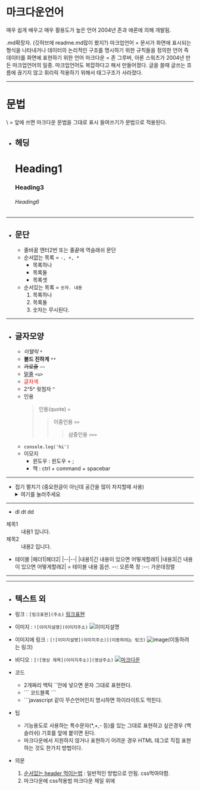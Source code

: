 # 마크다운언어
매우 쉽게 배우고 매우 활용도가 높은 언어
2004년 존과 애론에 의해 개발됨.

.md확장자.  (깃허브에 readme.md많이 봤지?)
마크업언어 = 문서가 화면에 표시되는 형식을 나타내거나 데이터의 논리적인 구조를 명시하기 위한 규칙들을 정의한 언어
즉 데이터를 화면에 표현하기 위한 언어
마크다운 = 존 그루버, 아론 스워츠가 2004년 만든 마크업언어의 일종.
        마크업언어도 복잡하다고 해서 만들어졌다. 글을 쓸때 글쓰는 흐름에 끊기지 않고 휘리릭 적용하기 위해서 태그구조가 사라졌다.

---
# 문법
\ = 앞에 쓰면 마크다운 문법을 그대로 표시
들여쓰기가 문법으로 적용된다.

- ## 헤딩
    #  Heading1
    ### Heading3
    ###### Heading6
---
- ## 문단
    - 줄바꿈
      엔터2번 또는 줄끝에 역슬래쉬 문단
    - 순서없는 목록 = `-, +, *`
        - 목록하나
        - 목록둘
        - 목록셋
    - 순서있는 목록 = `숫자. 내용`
        1. 목록하나
        1. 목록둘
        1. 숫자는 무시된다.
---

- ## 글자모양
    - *이탤릭*           `*`
    - **볼드 진하게**    `**`
    - ~~가로줄~~         `~~`
    - <u>밑줄</u>        `<u>`
    - <span style="color:red">글자색</span>
    - 2^5^ 윗첨자        `^`
    - 인용
        >  인용(quote)    `>`
        >> 이중인용       `>>`
        >>> 삼중인용      `>>>`
    - `console.log('hi')`   
    - 이모지
        - 윈도우 : 윈도우 + ;
        - 맥 : ctrl + command + spacebar


---
- 접기 펼치기 (중요한글이 아닌데 공간을 많이 차지할때 사용)
    <details>
    <summary>여기를 눌러주세요</summary>
        <div markdown="1">
          Lorem Ipsum has been the industry's standard dummy text ever since the 1500s
        </div>
    </details>

---
- dl dt dd
<dl>
  <dt>제목1</dt>
  <dd>내용1 입니다.</dd>

  <dt>제목2</dt>
  <dd>내용2 입니다.</dd>
</dl>

- 테이블
    |헤더1|헤더2|
    |--|--|
    |내용1|긴 내용이 있으면 어떻게할래1|
    |내용3|긴 내용이 있으면 어떻게할래2|
    = 테이블 내용 옵션.     --: 오른쪽 정   :--: 가운데정렬
- - -

---
- ## 텍스트 외
- 링크 : `[링크표현](주소)`
[링크표현](주소)
- 이미지 : `![이미지설명](이미지주소)`
![이미지설명](이미지주소)

- 이미지에 링크 : `[![이미지설명](이미지주소)](이동하려는 링크)`
![image](이미지주소)(이동하려는 링크)
- 비디오 : `[![영상 제목](이미지주소)](영상주소)`
[![마크다운](https://www.youtube.com/watch?v=kMEb_BzyUqk)](https://www.youtube.com/watch?v=kMEb_BzyUqk)

- 코드
    - 2개짜리 백틱 ``안에 넣으면 문자 그대로 표현한다.
    - \``` 코드블록  ```
    - \```javascript 같이 무슨언어인지 명시하면 하이라이트도 먹힌다.

- 팁
    - 기능용도로 사용하는 특수문자(*,+,- 등)를 있는 그대로 표현하고 싶은경우 \(백슬러쉬) 기호를 앞에 붙이면 된다.
    - 마크다운에서 지원하지 않거나 표현하기 어려운 경우 HTML 태그로 직접 표현하는 것도 한가지 방법이다.
- 의문
    1. [순서있는 header 먹이는법](https://gist.github.com/patik/89ee6092c72a9e39950445c01598517a) : 일반적인 방법으로 안됨. css먹여야함.
    1. 마크다운에 css적용법
    마크다운 제일 위에
    ```<link href="markdownStyle.css" rel="stylesheet"></link>
    ```
